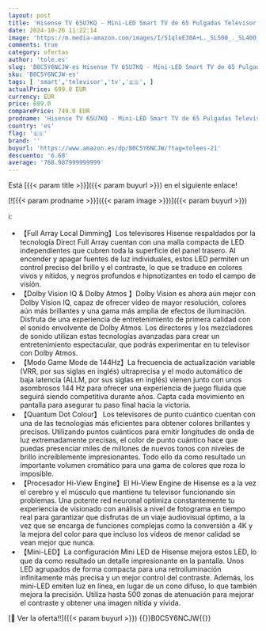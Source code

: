 ```yaml
---
layout: post
title: 'Hisense TV 65U7KQ - Mini-LED Smart TV de 65 Pulgadas Televisor  Quantum Dot Colour  Modo Juego de 144Hz  Full Array Local Dimming  Dolby Vision IQ & Dolby Atmos  VIDAA 7 OS  2023 '
date: 2024-10-26 11:22:14
image: 'https://m.media-amazon.com/images/I/51qleE30A+L._SL500_._SL400_.jpg'
comments: true
category: ofertas
author: 'tole.es'
slug: 'B0C5Y6NCJW-es Hisense TV 65U7KQ - Mini-LED Smart TV de 65 Pulgadas...'
sku: 'B0C5Y6NCJW-es'
tags: [ 'smart','televisor','tv','🇪🇸', ]
actualPrice: 699.0 EUR
currency: EUR
price: 699.0
comparePrice: 749.0 EUR
prodname: 'Hisense TV 65U7KQ - Mini-LED Smart TV de 65 Pulgadas Televisor  Quantum Dot Colour  Modo Juego de 144Hz  Full Array Local Dimming  Dolby Vision IQ & Dolby Atmos  VIDAA 7 OS  2023 '
country: 'es'
flag: '🇪🇸'
brand: ''
buyurl: 'https://www.amazon.es/dp/B0C5Y6NCJW/?tag=tolees-21'
descuento: '6.68'
average: '788.987999999999'
---
```


Está [{{< param title >}}]({{< param buyurl >}}) en el siguiente enlace!

[![{{< param prodname >}}]({{< param image >}})]({{< param buyurl >}})

ℹ️:

- 【Full Array Local Dimming】Los televisores Hisense respaldados por la tecnología Direct Full Array cuentan con una malla compacta de LED independientes que cubren toda la superficie del panel trasero. Al encender y apagar fuentes de luz individuales, estos LED permiten un control preciso del brillo y el contraste, lo que se traduce en colores vivos y nítidos, y negros profundos e hipnotizantes en todo el campo de visión.
- 【Dolby Vision IQ & Dolby Atmos 】Dolby Vision es ahora aún mejor con Dolby Vision IQ, capaz de ofrecer vídeo de mayor resolución, colores aún más brillantes y una gama más amplia de efectos de iluminación. Disfruta de una experiencia de entretenimiento de primera calidad con el sonido envolvente de Dolby Atmos. Los directores y los mezcladores de sonido utilizan estas tecnologías avanzadas para crear un entretenimiento espectacular, que podrás experimentar en tu televisor con Dolby Atmos.
- 【Modo Game Mode de 144Hz】La frecuencia de actualización variable (VRR, por sus siglas en inglés) ultraprecisa y el modo automático de baja latencia (ALLM, por sus siglas en inglés) vienen junto con unos asombrosos 144 Hz para ofrecer una experiencia de juego fluida que seguirá siendo competitiva durante años. Capta cada movimiento en pantalla para asegurar tu paso final hacia la victoria.
- 【Quantum Dot Colour】 Los televisores de punto cuántico cuentan con una de las tecnologías más eficientes para obtener colores brillantes y precisos. Utilizando puntos cuánticos para emitir longitudes de onda de luz extremadamente precisas, el color de punto cuántico hace que puedas presenciar miles de millones de nuevos tonos con niveles de brillo increíblemente impresionantes. Todo ello da como resultado un importante volumen cromático para una gama de colores que roza lo imposible.
- 【Procesador Hi-View Engine】El Hi-View Engine de Hisense es a la vez el cerebro y el músculo que mantiene tu televisor funcionando sin problemas. Una potente red neuronal optimiza constantemente tu experiencia de visionado con análisis a nivel de fotograma en tiempo real para garantizar que disfrutas de un viaje audiovisual óptimo, a la vez que se encarga de funciones complejas como la conversión a 4K y la mejora del color para que incluso los vídeos de menor calidad se vean mejor que nunca.
- 【Mini-LED】La configuración Mini LED de Hisense mejora estos LED, lo que da como resultado un detalle impresionante en la pantalla. Unos LED agrupados de forma compacta para una retroiluminación infinitamente más precisa y un mejor control del contraste. Además, los mini-LED emiten luz en línea, en lugar de un cono difuso, lo que también mejora la precisión. Utiliza hasta 500 zonas de atenuación para mejorar el contraste y obtener una imagen nítida y vívida.

[🛒 Ver la oferta!!]({{< param buyurl >}})
{{<world>}}B0C5Y6NCJW{{</world>}}
